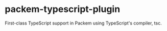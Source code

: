 # packem-typescript-plugin

First-class TypeScript support in Packem using TypeScript's compiler, tsc.
